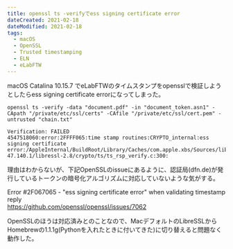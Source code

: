 ```yaml
---
title: openssl ts -verifyでess signing certificate error
dateCreated: 2021-02-18
dateModified: 2021-02-18
tags:
  - macOS
  - OpenSSL
  - Trusted timestamping
  - ELN
  - eLabFTW
---
```



macOS Catalina 10.15.7 でeLabFTWのタイムスタンプをopensslで検証しようとしたらess signing certificate errorになってしまった。

```
openssl ts -verify -data "document.pdf" -in "document_token.asn1" -CApath "/private/etc/ssl/certs" -CAfile "/private/etc/ssl/cert.pem" -untrusted "chain.txt"
```

```
Verification: FAILED
4547518060:error:2FFFF065:time stamp routines:CRYPTO_internal:ess signing certificate error:/AppleInternal/BuildRoot/Library/Caches/com.apple.xbs/Sources/libressl/libressl-47.140.1/libressl-2.8/crypto/ts/ts_rsp_verify.c:300:
```

理由はわからないが、下記OpenSSLのissueにあるように、認証局(dfn.de)が発行しているトークンの暗号化アルゴリズムに対応していないような気がする。

Error #2F067065 - "ess signing certificate error" when validating timestamp reply  
https://github.com/openssl/openssl/issues/7062

OpenSSLのほうは対応済みとのことなので、MacデフォルトのLibreSSLからHomebrewの1.1.1g(Pythonを入れたときに付いてきた)に切り替えると問題なく動作した。